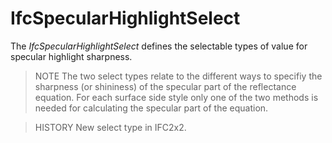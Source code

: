 # IfcSpecularHighlightSelect

The _IfcSpecularHighlightSelect_ defines the selectable types of value for specular highlight sharpness.

> NOTE  The two select types relate to the different ways to specifiy the sharpness (or shininess) of the specular part of the reflectance equation. For each surface side style only one of the two methods is needed for calculating the specular part of the equation.

> HISTORY  New select type in IFC2x2.
